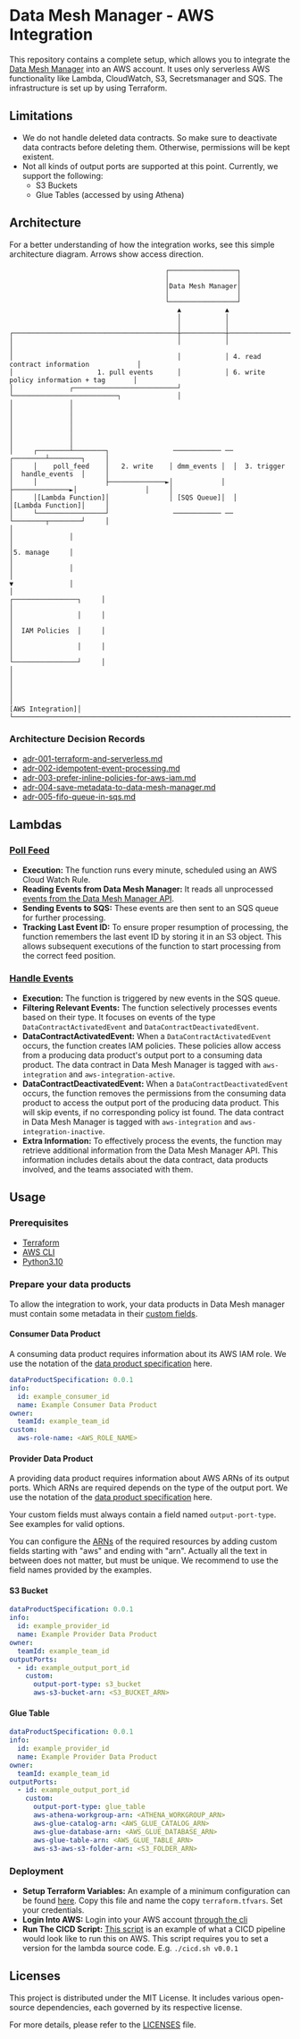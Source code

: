 # Data Mesh Manager - AWS Integration

This repository contains a complete setup, which allows you to integrate the [Data Mesh Manager](https://www.datamesh-manager.com/) into  an AWS account.
It uses only serverless AWS functionality like Lambda, CloudWatch, S3, Secretsmanager and SQS.
The infrastructure is set up by using Terraform.

## Limitations
- We do not handle deleted data contracts. So make sure to deactivate data contracts before deleting them. Otherwise, permissions will be kept existent.
- Not all kinds of output ports are supported at this point. Currently, we support the following:
  - S3 Buckets
  - Glue Tables (accessed by using Athena)

## Architecture
For a better understanding of how the integration works, see this simple architecture diagram. Arrows show access direction.

```
                                       ┌─────────────────┐
                                       │                 │
                                       │Data Mesh Manager│
                                       │                 │
                                       └─────────────────┘
                                          ▲           ▲
                                          │           │
                                          │           │
┌─────────────────────────────────────────┼───────────┼─────────────────────────────────────────┐
│                                         │           │                                         │
│                                         │           │ 4. read contract information            │
│                     1. pull events      │           │ 6. write policy information + tag       │
│              ┌──────────────────────────┘           └──────────────────────────┐              │
│              │                                                                 │              │
│              │                                                                 │              │
│              │                                                                 │              │
│     ┌────────┴────────┐                ──────────── ──                ┌────────┴────────┐     │
│     │    poll_feed    │   2. write    │ dmm_events │  │  3. trigger   │  handle_events  │     │
│     │                 ├──────────────►│            │  ├──────────────►│                 │     │
│     │[Lambda Function]│               │ [SQS Queue]│  │               │[Lambda Function]│     │
│     └─────────────────┘                ──────────── ──                └────────┬────────┘     │
│                                                                                │              │
│                                                                                │5. manage     │
│                                                                                │              │
│                                                                                ▼              │
│                                                                        ┌────────────────┐     │
│                                                                        │                │     │
│                                                                        │  IAM Policies  │     │
│                                                                        │                │     │
│                                                                        └────────────────┘     │
│                                                                                               │
│                                                                                               │
│                                                                              [AWS Integration]│
└───────────────────────────────────────────────────────────────────────────────────────────────┘
```

### Architecture Decision Records
- [adr-001-terraform-and-serverless.md](adr%2Fadr-001-terraform-and-serverless.md)
- [adr-002-idempotent-event-processing.md](adr%2Fadr-002-idempotent-event-processing.md)
- [adr-003-prefer-inline-policies-for-aws-iam.md](adr%2Fadr-003-prefer-inline-policies-for-aws-iam.md)
- [adr-004-save-metadata-to-data-mesh-manager.md](adr%2Fadr-004-save-metadata-to-data-mesh-manager.md)
- [adr-005-fifo-queue-in-sqs.md](adr%2Fadr-005-fifo-queue-in-sqs.md)

## Lambdas
### [Poll Feed](src%2Fpoll_feed%2Flambda_handler.py)
- **Execution:** The function runs every minute, scheduled using an AWS Cloud Watch Rule.
- **Reading Events from Data Mesh Manager:** It reads all unprocessed [events from the Data Mesh Manager API](https://docs.datamesh-manager.com/events). 
- **Sending Events to SQS:** These events are then sent to an SQS queue for further processing. 
- **Tracking Last Event ID:** To ensure proper resumption of processing, the function remembers the last event ID by storing it in an S3 object. This allows subsequent executions of the function to start processing from the correct feed position.

### [Handle Events](src%2Fhandle_events%2Flambda_handler.py)
- **Execution:** The function is triggered by new events in the SQS queue.
- **Filtering Relevant Events:** The function selectively processes events based on their type. It focuses on events of the type `DataContractActivatedEvent` and `DataContractDeactivatedEvent`.
- **DataContractActivatedEvent:** When a `DataContractActivatedEvent` occurs, the function creates IAM policies. These policies allow access from a producing data product's output port to a consuming data product. The data contract in Data Mesh Manager is tagged with `aws-integration` and `aws-integration-active`.
- **DataContractDeactivatedEvent:** When a `DataContractDeactivatedEvent` occurs, the function removes the permissions from the consuming data product to access the output port of the producing data product. This will skip events, if no corresponding policy ist found. The data contract in Data Mesh Manager is tagged with `aws-integration` and `aws-integration-inactive`.
- **Extra Information:** To effectively process the events, the function may retrieve additional information from the Data Mesh Manager API. This information includes details about the data contract, data products involved, and the teams associated with them.

## Usage
### Prerequisites
- [Terraform](https://developer.hashicorp.com/terraform/tutorials/aws-get-started/install-cli)
- [AWS CLI](https://docs.aws.amazon.com/cli/latest/userguide/getting-started-install.html)
- [Python3.10](https://www.python.org/downloads/release/python-3100/)

### Prepare your data products
To allow the integration to work, your data products in Data Mesh manager must contain some metadata in their [custom fields](https://docs.datamesh-manager.com/dataproducts).

#### Consumer Data Product
A consuming data product requires information about its AWS IAM role. We use the notation of the [data product specification](https://github.com/datamesh-architecture/dataproduct-specification) here.
```yaml
dataProductSpecification: 0.0.1
info:
  id: example_consumer_id
  name: Example Consumer Data Product
owner:
  teamId: example_team_id
custom:
  aws-role-name: <AWS_ROLE_NAME>
```

#### Provider Data Product
A providing data product requires information about AWS ARNs of its output ports. Which ARNs are required depends on the type of the output port.
We use the notation of the [data product specification](https://github.com/datamesh-architecture/dataproduct-specification) here.

Your custom fields must always contain a field named `output-port-type`. See examples for valid options.

You can configure the [ARNs](https://docs.aws.amazon.com/IAM/latest/UserGuide/reference-arns.html) of the required resources by adding custom fields starting with "aws" and ending with "arn". Actually all the text in between does not matter, but must be unique. We recommend to use the field names provided by the examples. 

#### S3 Bucket
```yaml
dataProductSpecification: 0.0.1
info:
  id: example_provider_id
  name: Example Provider Data Product
owner:
  teamId: example_team_id
outputPorts:
  - id: example_output_port_id
    custom:
      output-port-type: s3_bucket
      aws-s3-bucket-arn: <S3_BUCKET_ARN>
```

#### Glue Table
```yaml
dataProductSpecification: 0.0.1
info:
  id: example_provider_id
  name: Example Provider Data Product
owner:
  teamId: example_team_id
outputPorts:
  - id: example_output_port_id
    custom:
      output-port-type: glue_table
      aws-athena-workgroup-arn: <ATHENA_WORKGROUP_ARN>
      aws-glue-catalog-arn: <AWS_GLUE_CATALOG_ARN>
      aws-glue-database-arn: <AWS_GLUE_DATABASE_ARN>
      aws-glue-table-arn: <AWS_GLUE_TABLE_ARN>
      aws-s3-aws-s3-folder-arn: <S3_FOLDER_ARN>
```


### Deployment 
- **Setup Terraform Variables:** An example of a minimum configuration can be found [here](terraform%2Fterraform.tfvars.template). Copy this file and name the copy `terraform.tfvars`. Set your credentials.
- **Login Into AWS:** Login into your AWS account [through the cli](https://docs.aws.amazon.com/signin/latest/userguide/command-line-sign-in.html)
- **Run The CICD Script:** [This script](cicd.sh) is an example of what a CICD pipeline would look like to run this on AWS. This script requires you to set a version for the lambda source code. E.g. `./cicd.sh v0.0.1`

## Licenses

This project is distributed under the MIT License. It includes various open-source dependencies, each governed by its respective license.

For more details, please refer to the [LICENSES](LICENSES) file.
